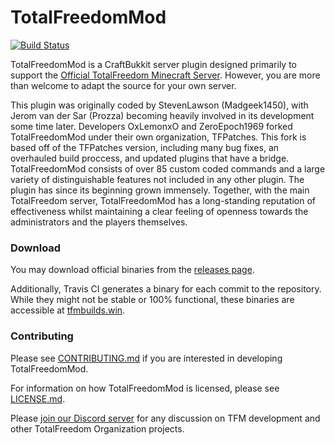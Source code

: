 # TotalFreedomMod #


[![Build Status](https://travis-ci.com/Telesphoreo/TotalFreedomMod.svg?branch=master)](https://travis-ci.org/Telesphoreo/TotalFreedomMod)

TotalFreedomMod is a CraftBukkit server plugin designed primarily to support the [Official TotalFreedom Minecraft Server](http://totalfreedom.me/). However, you are more than welcome to adapt the source for your own server.

This plugin was originally coded by StevenLawson (Madgeek1450), with Jerom van der Sar (Prozza) becoming heavily involved in its development some time later. Developers OxLemonxO and ZeroEpoch1969 forked TotalFreedomMod under their own organization, TFPatches. This fork is based off of the TFPatches version, including many bug fixes, an overhauled build proccess, and updated plugins that have a bridge. TotalFreedomMod consists of over 85 custom coded commands and a large variety of distinguishable features not included in any other plugin. The plugin has since its beginning grown immensely. Together, with the main TotalFreedom server, TotalFreedomMod has a long-standing reputation of effectiveness whilst maintaining a clear feeling of openness towards the administrators and the players themselves.

### Download ###
You may download official binaries from the [releases page](https://github.com/TotalFreedom/TotalFreedomMod/releases).

Additionally, Travis CI generates a binary for each commit to the repository. While they might not be stable or 100% functional, these binaries are accessible at [tfmbuilds.win](https://tfmbuilds.win/).

### Contributing ###
Please see [CONTRIBUTING.md](CONTRIBUTING.md) if you are interested in developing TotalFreedomMod.

For information on how TotalFreedomMod is licensed, please see [LICENSE.md](LICENSE.md).

Please [join our Discord server](https://discord.gg/fb9J2TD) for any discussion on TFM development and other TotalFreedom Organization projects.
